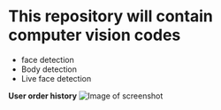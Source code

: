 # This repository will contain computer vision codes
* face detection
* Body detection
* Live face detection

<b>User order history</b>
        ![Image of screenshot]()
